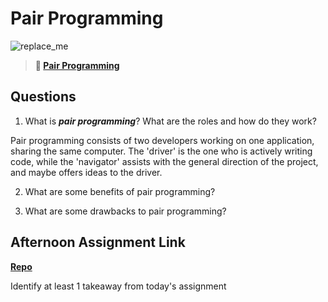 # Pair Programming

![replace_me](https://codeworks.blob.core.windows.net/public/assets/img/illustrations/placeholder.svg)

> **📖 [Pair Programming](https://codeworksacademy.com/fs-student-guide/resources/wk7/01-Pair-Programming)**

## Questions

1. What is ***pair programming***? What are the roles and how do they work?

Pair programming consists of two developers working on one application, sharing the same computer. The 'driver' is the one who is actively writing code, while the 'navigator' assists with the general direction of the project, and maybe offers ideas to the driver.

2. What are some benefits of pair programming?



3. What are some drawbacks to pair programming?

## Afternoon Assignment Link

**[Repo](https://github.com/ElizabethKeyes/<ASSIGNMENT_REPO>)**

Identify at least 1 takeaway from today's assignment

